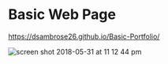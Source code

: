 # Basic Web Page
https://dsambrose26.github.io/Basic-Portfolio/

![screen shot 2018-05-31 at 11 12 44 pm](https://user-images.githubusercontent.com/34081511/40819167-5b4f9502-6528-11e8-802b-bd6b5bab2bcd.png)
